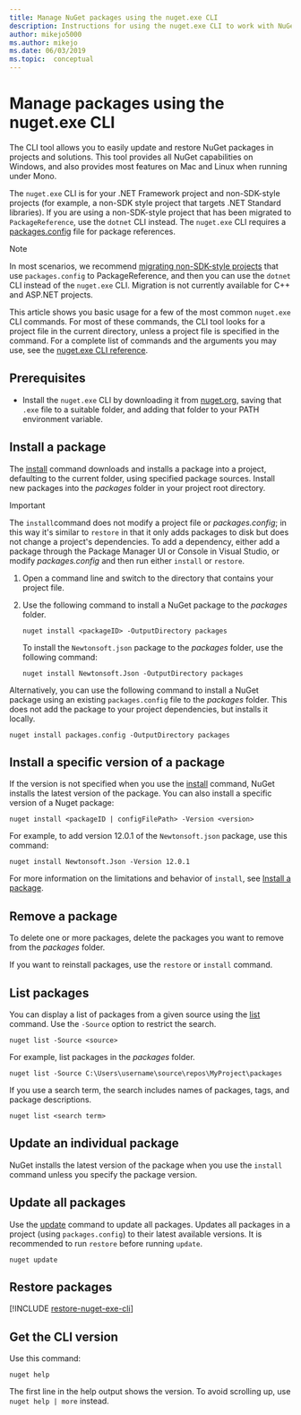 ```yaml
---
title: Manage NuGet packages using the nuget.exe CLI
description: Instructions for using the nuget.exe CLI to work with NuGet packages.
author: mikejo5000
ms.author: mikejo
ms.date: 06/03/2019
ms.topic:  conceptual
---
```


# Manage packages using the nuget.exe CLI

The CLI tool allows you to easily update and restore NuGet packages in projects and solutions. This tool provides all NuGet capabilities on Windows, and also provides most features on Mac and Linux when running under Mono.

The `nuget.exe` CLI is for your .NET Framework project and non-SDK-style projects (for example, a non-SDK style project that targets .NET Standard libraries). If you are using a non-SDK-style project that has been migrated to `PackageReference`, use the `dotnet` CLI instead. The `nuget.exe` CLI requires a [packages.config](../reference/packages-config.md) file for package references.

> [!NOTE]
> In most scenarios, we recommend [migrating non-SDK-style projects](../consume-packages/migrate-packages-config-to-package-reference.md) that use `packages.config` to PackageReference, and then you can use the `dotnet` CLI instead of the `nuget.exe` CLI. Migration is not currently available for C++ and ASP.NET projects.

This article shows you basic usage for a few of the most common `nuget.exe` CLI commands. For most of these commands, the CLI tool looks for a project file in the current directory, unless a project file is specified in the command. For a complete list of commands and the arguments you may use, see the [nuget.exe CLI reference](../reference/nuget-exe-cli-reference.md).

## Prerequisites

- Install the `nuget.exe` CLI by downloading it from [nuget.org](https://dist.nuget.org/win-x86-commandline/latest/nuget.exe), saving that `.exe` file to a suitable folder, and adding that folder to your PATH environment variable.

## Install a package

The [install](../reference/cli-reference/cli-ref-install.md) command downloads and installs a package into a project, defaulting to the current folder, using specified package sources. Install new packages into the *packages* folder in your project root directory.

> [!IMPORTANT]
> The `install`command does not modify a project file or *packages.config*; in this way it's similar to `restore` in that it only adds packages to disk but does not change a project's dependencies. To add a dependency, either add a package through the Package Manager UI or Console in Visual Studio, or modify *packages.config* and then run either `install` or `restore`.

1. Open a command line and switch to the directory that contains your project file.

2. Use the following command to install a NuGet package to the *packages* folder.

    ```cli
    nuget install <packageID> -OutputDirectory packages
    ```

    To install the `Newtonsoft.json` package to the *packages* folder, use the following command:

    ```cli
    nuget install Newtonsoft.Json -OutputDirectory packages
    ```

Alternatively, you can use the following command to install a NuGet package using an existing `packages.config` file to the *packages* folder. This does not add the package to your project dependencies, but installs it locally.

```cli
nuget install packages.config -OutputDirectory packages
```

## Install a specific version of a package

If the version is not specified when you use the [install](../reference/cli-reference/cli-ref-install.md) command, NuGet installs the latest version of the package. You can also install a specific version of a Nuget package:

```cli
nuget install <packageID | configFilePath> -Version <version>
```

For example, to add version 12.0.1 of the `Newtonsoft.json` package, use this command:

```cli
nuget install Newtonsoft.Json -Version 12.0.1
```

For more information on the limitations and behavior of `install`, see [Install a package](#install-a-package).

## Remove a package

To delete one or more packages, delete the packages you want to remove from the *packages* folder.

If you want to reinstall packages, use the `restore` or `install` command.

## List packages

You can display a list of packages from a given source using the [list](../reference/cli-reference/cli-ref-list.md) command. Use the `-Source` option to restrict the search.

```cli
nuget list -Source <source>
```

For example, list packages in the *packages* folder.

```cli
nuget list -Source C:\Users\username\source\repos\MyProject\packages
```

If you use a search term, the search includes names of packages, tags, and package descriptions.

```cli
nuget list <search term>
```

## Update an individual package

NuGet installs the latest version of the package when you use the `install` command unless you specify the package version.

## Update all packages

Use the [update](../reference/cli-reference/cli-ref-update.md) command to update all packages. Updates all packages in a project (using `packages.config`) to their latest available versions. It is recommended to run `restore` before running `update`.

```cli
nuget update
```

## Restore packages

[!INCLUDE [restore-nuget-exe-cli](includes/restore-nuget-exe-cli.md)]

## Get the CLI version

Use this command:

```cli
nuget help
```

The first line in the help output shows the version. To avoid scrolling up, use `nuget help | more` instead.